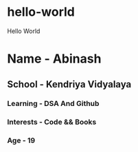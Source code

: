 # hello-world
Hello World

# Name - Abinash
## School - Kendriya Vidyalaya
### Learning - DSA And Github
### Interests - Code && Books
### Age -  19 
